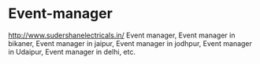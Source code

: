 # Event-manager
http://www.sudershanelectricals.in/ Event manager, Event manager in bikaner, Event manager in jaipur, Event manager in jodhpur, Event manager in Udaipur, Event manager in delhi, etc.
